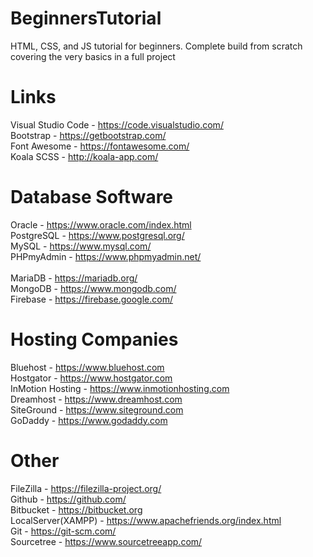 # BeginnersTutorial

HTML, CSS, and JS tutorial for beginners. Complete build from scratch covering the very basics in a full project

# Links

Visual Studio Code - https://code.visualstudio.com/ <br/>
Bootstrap - https://getbootstrap.com/ <br/>
Font Awesome - https://fontawesome.com/ <br/>
Koala SCSS - http://koala-app.com/

# Database Software

Oracle - https://www.oracle.com/index.html 
<br/>
PostgreSQL - https://www.postgresql.org/ 
<br/> 
MySQL - https://www.mysql.com/ <br/> 
PHPmyAdmin - https://www.phpmyadmin.net/
 <br/> <br/>
MariaDB - https://mariadb.org/ <br/>
MongoDB - https://www.mongodb.com/ <br/>
Firebase - https://firebase.google.com/

# Hosting Companies

Bluehost - https://www.bluehost.com <br/>
Hostgator - https://www.hostgator.com <br/>
InMotion Hosting - https://www.inmotionhosting.com <br/>
Dreamhost - https://www.dreamhost.com <br/>
SiteGround - https://www.siteground.com <br/>
GoDaddy - https://www.godaddy.com

# Other

FileZilla - https://filezilla-project.org/ <br/>
Github - https://github.com/ <br/>
Bitbucket - https://bitbucket.org <br/>
LocalServer(XAMPP) - https://www.apachefriends.org/index.html <br/>
Git - https://git-scm.com/ <br/>
Sourcetree - https://www.sourcetreeapp.com/ <br/>
